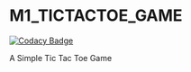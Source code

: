 # M1_TICTACTOE_GAME

[![Codacy Badge](https://api.codacy.com/project/badge/Grade/8aca1a804432408b8d2ba27bb5248318)](https://app.codacy.com/gh/Prem-16163/M1_TICTACTOE_GAME?utm_source=github.com&utm_medium=referral&utm_content=Prem-16163/M1_TICTACTOE_GAME&utm_campaign=Badge_Grade_Settings)

A Simple Tic Tac Toe Game
